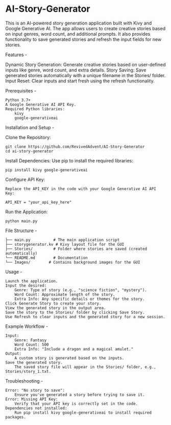 # AI-Story-Generator
This is an AI-powered story generation application built with Kivy and Google Generative AI. The app allows users to create creative stories based on input genres, word count, and additional prompts. It also provides functionality to save generated stories and refresh the input fields for new stories.

Features -

  Dynamic Story Generation:
      Generate creative stories based on user-defined inputs like genre, word count, and extra details.
  Story Saving:
      Save generated stories automatically with a unique filename in the Stories/ folder.
  Input Reset:
      Clear inputs and start fresh using the refresh functionality.
      
Prerequisites -

    Python 3.7+
    A Google Generative AI API Key.
    Required Python libraries:
        kivy
        google-generativeai

Installation and Setup -

  Clone the Repository:

    git clone https://github.com/RevivedAdvent/AI-Story-Generator
    cd ai-story-generator

  Install Dependencies: Use pip to install the required libraries:

    pip install kivy google-generativeai

  Configure API Key:

    Replace the API_KEY in the code with your Google Generative AI API Key:

    API_KEY = "your_api_key_here"

  Run the Application:

    python main.py

File Structure -

    ├── main.py          # The main application script
    ├── storygenerator.kv # Kivy layout file for the GUI
    ├── Stories/         # Folder where stories are saved (created automatically)
    └── README.md        # Documentation
    └── Images/        # Contains background images for the GUI
    

Usage -

    Launch the application.
    Input the desired:
        Genre: Type of story (e.g., "science fiction", "mystery").
        Word Count: Approximate length of the story.
        Extra Info: Any specific details or themes for the story.
    Click Generate Story to create your story.
    View the generated story in the output area.
    Save the story to the Stories/ folder by clicking Save Story.
    Use Refresh to clear inputs and the generated story for a new session.

Example Workflow -

    Input:
        Genre: Fantasy
        Word Count: 500
        Extra Info: "Include a dragon and a magical amulet."
    Output:
        A custom story is generated based on the inputs.
    Save the generated story.
        The saved story file will appear in the Stories/ folder, e.g., Stories/story_1.txt.
        
Troubleshooting -

    Error: "No story to save":
        Ensure you've generated a story before trying to save it.
    Error: Missing API Key:
        Verify that your API key is correctly set in the code.
    Dependencies not installed:
        Run pip install kivy google-generativeai to install required packages.
  
